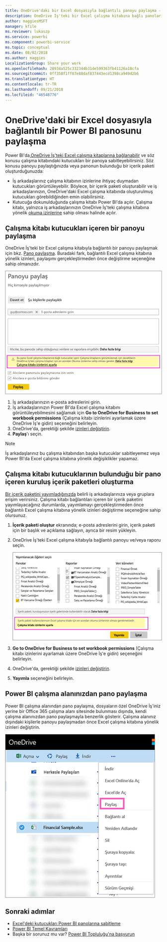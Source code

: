 ```yaml
---
title: OneDrive'daki bir Excel dosyasıyla bağlantılı panoyu paylaşma - Power BI
description: OneDrive İş'teki bir Excel çalışma kitabına bağlı panoları (söz konusu çalışma kitabından sabitlenen kutucuklar içeren) paylaşma hakkında bilgi edinin.
author: maggiesMSFT
manager: kfile
ms.reviewer: lukaszp
ms.service: powerbi
ms.component: powerbi-service
ms.topic: conceptual
ms.date: 08/02/2018
ms.author: maggies
LocalizationGroup: Share your work
ms.openlocfilehash: 28934a525c332344b31de599363fb41126a18cfa
ms.sourcegitcommit: 0ff358f1ff87e88daf837443ecd1398ca949d2b6
ms.translationtype: HT
ms.contentlocale: tr-TR
ms.lasthandoff: 09/21/2018
ms.locfileid: "46548776"
---
```

# <a name="share-a-power-bi-dashboard-that-links-to-an-excel-file-in-onedrive"></a>OneDrive'daki bir Excel dosyasıyla bağlantılı bir Power BI panosunu paylaşma
Power BI'da,[OneDrive İş'teki Excel çalışma kitaplarına bağlanabilir](service-excel-workbook-files.md) ve söz konusu çalışma kitabındaki kutucukları bir panoya sabitleyebilirsiniz. Söz konusu panoyu paylaştığınızda veya panonun bulunduğu bir içerik paketi oluşturduğunuzda:

* İş arkadaşlarınız çalışma kitabının izinlerine ihtiyaç duymadan kutucukları görüntüleyebilir. Böylece, bir içerik paketi oluşturabilir ve iş arkadaşlarınızın, OneDrive'daki Excel çalışma kitabında oluşturulmuş kutucukları görebildiğinden emin olabilirsiniz.
* Kutucuğa dokunulduğunda çalışma kitabı Power BI'da açılır. Çalışma kitabı, yalnızca iş arkadaşlarınızın OneDrive İş'teki çalışma kitabına yönelik [okuma izinlerine](https://support.office.com/en-us/article/Share-documents-or-folders-in-Office-365-1fe37332-0f9a-4719-970e-d2578da4941c) sahip olması halinde açılır.

## <a name="share-a-dashboard-that-contains-workbook-tiles"></a>Çalışma kitabı kutucukları içeren bir panoyu paylaşma
OneDrive İş'teki bir Excel çalışma kitabıyla bağlantılı bir panoyu paylaşmak için bkz. [Pano paylaşma](service-share-dashboards.md). Buradaki fark, bağlantılı Excel çalışma kitabına yönelik izinleri, paylaşımı gerçekleştirmeden önce değiştirme seçeneğine sahip olmanızdır.

  ![Panoyu paylaş iletişim kutusu](media/service-share-dashboard-that-links-to-excel-onedrive/pbi_share_workbk.png)

1. İş arkadaşlarınızın e-posta adreslerini girin.
2. İş arkadaşlarınızın Power BI'da Excel çalışma kitabını görüntüleyebilmesini sağlamak için **Go to OneDrive for Business to set workbook permissions** (Çalışma kitabı izinlerini ayarlamak üzere OneDrive İş'e gidin) seçeneğini belirleyin.
3. OneDrive'da, gerektiği şekilde [izinleri değiştirin](https://support.office.com/en-US/article/Share-files-and-folders-and-change-permissions-9fcc2f7d-de0c-4cec-93b0-a82024800c07).
4. **Paylaş**'ı seçin.

>[!NOTE]
>İş arkadaşlarınız bu çalışma kitabından başka kutucuklar sabitleyemez veya Power BI'da Excel çalışma kitabına yönelik değişiklikler yapamaz.
> 
> 

## <a name="create-an-organizational-content-pack-with-a-dashboard-that-contains-workbook-tiles"></a>Çalışma kitabı kutucuklarının bulunduğu bir pano içeren kuruluş içerik paketleri oluşturma
[Bir içerik paketini yayımladığınızda](service-organizational-content-pack-create-and-publish.md) belirli iş arkadaşlarınıza veya gruplara erişim verirsiniz. Çalışma kitabı bağlantıları içeren bir içerik paketini yayımlayacağınız durumlarda, yayımlamayı gerçekleştirmeden önce bağlantılı Excel çalışma kitabına yönelik izinleri değiştirme seçeneğine sahip olursunuz.

1. **İçerik paketi oluştur** ekranında; e-posta adreslerini girin, içerik paketi için bir başlık ve açıklama sağlayın, ayrıca bir resim yükleyin.
2. OneDrive İş'teki Excel çalışma kitabıyla bağlantılı panoyu ve/veya raporu seçin.
   
    ![Bir içerik paketindeki Excel çalışma kitabı](media/service-share-dashboard-that-links-to-excel-onedrive/pbi_contpack_workbk.png)
3. **Go to OneDrive for Business to set workbook permissions** (Çalışma kitabı izinlerini ayarlamak üzere OneDrive İş'e gidin) seçeneğini belirleyin.
4. OneDrive'da, gerektiği şekilde [izinleri değiştirin](https://support.office.com/en-US/article/Share-files-and-folders-and-change-permissions-9fcc2f7d-de0c-4cec-93b0-a82024800c07).
5. **Yayımla** seçeneğini belirleyin.

## <a name="share-a-dashboard-from-a-power-bi-workspace"></a>Power BI çalışma alanınızdan pano paylaşma
Power BI çalışma alanından pano paylaşma, dosyaların özel OneDrive İş'iniz yerine bir Office 365 çalışma alanı sitesinde bulunması dışında, kendi çalışma alanınızdan pano paylaşmayla benzerlik gösterir. Çalışma alanınız dışındaki kişilerle panoyu paylaşmadan önce Excel çalışma kitabına yönelik izinleri değiştirin.

![OneDrive'dan paylaşma](media/service-share-dashboard-that-links-to-excel-onedrive/pbi_onedriveshare.png)

## <a name="next-steps"></a>Sonraki adımlar
* [Excel'deki kutucukları Power BI panolarına sabitleme](service-dashboard-pin-tile-from-excel.md)
* [Power BI Temel Kavramları](consumer/end-user-basic-concepts.md)
* Başka bir sorunuz mu var? [Power BI Topluluğu'na başvurun](http://community.powerbi.com/)

